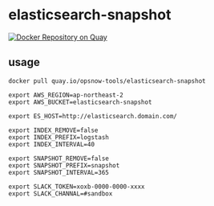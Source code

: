 # elasticsearch-snapshot

[![Docker Repository on Quay](https://quay.io/repository/opsnow-tools/elasticsearch-snapshot/status "Docker Repository on Quay")](https://quay.io/repository/opsnow-tools/elasticsearch-snapshot)

## usage

```
docker pull quay.io/opsnow-tools/elasticsearch-snapshot

export AWS_REGION=ap-northeast-2
export AWS_BUCKET=elasticsearch-snapshot

export ES_HOST=http://elasticsearch.domain.com/

export INDEX_REMOVE=false
export INDEX_PREFIX=logstash
export INDEX_INTERVAL=40

export SNAPSHOT_REMOVE=false
export SNAPSHOT_PREFIX=snapshot
export SNAPSHOT_INTERVAL=365

export SLACK_TOKEN=xoxb-0000-0000-xxxx
export SLACK_CHANNAL=#sandbox
```
